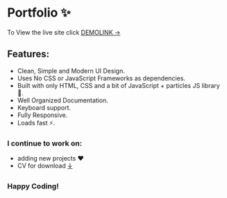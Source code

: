 # Portfolio ✨

To View the live site click [DEMOLINK &rarr;](https://vladislav-burhovetskiy.github.io/portfolio/)

## Features:

- Clean, Simple and Modern UI Design.
- Uses No CSS or JavaScript Frameworks as dependencies.
- Built with only HTML, CSS and a bit of JavaScript + particles JS library 🔨.
- Well Organized Documentation.
- Keyboard support.
- Fully Responsive.
- Loads fast ⚡.


### I continue to work on:

- adding new projects ❤️
- CV for download [&#8595;](https://drive.google.com/file/d/1FFuxyitek9B29JwMDYrFZQA8hHx7P8nI/view?usp=share_link)

## 
### Happy Coding!
